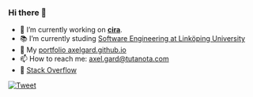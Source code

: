 ### Hi there 👋

- :hammer: I’m currently working on **[cira](https://github.com/AxelGard/cira)**.
- :books: I’m currently studing [Software Engineering at Linköping University](https://liu.se/en/education/program/6cmju)
- :file_folder: My [portfolio axelgard.github.io](https://axelgard.github.io/)
- 📫 How to reach me: axel.gard@tutanota.com
- :seedling: [Stack Overflow](https://stackoverflow.com/users/14014027/axelg)

[![Tweet](https://img.shields.io/twitter/url/http/shields.io.svg?style=social)](https://twitter.com/Axel_Gard)
